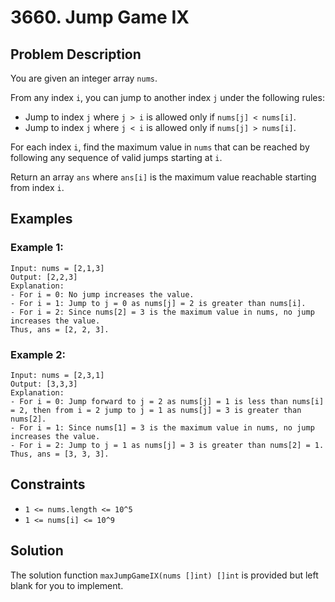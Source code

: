 # 3660. Jump Game IX

## Problem Description

You are given an integer array `nums`.

From any index `i`, you can jump to another index `j` under the following rules:

- Jump to index `j` where `j > i` is allowed only if `nums[j] < nums[i]`.
- Jump to index `j` where `j < i` is allowed only if `nums[j] > nums[i]`.

For each index `i`, find the maximum value in `nums` that can be reached by following any sequence of valid jumps starting at `i`.

Return an array `ans` where `ans[i]` is the maximum value reachable starting from index `i`.

## Examples

### Example 1:
```
Input: nums = [2,1,3]
Output: [2,2,3]
Explanation:
- For i = 0: No jump increases the value.
- For i = 1: Jump to j = 0 as nums[j] = 2 is greater than nums[i].
- For i = 2: Since nums[2] = 3 is the maximum value in nums, no jump increases the value.
Thus, ans = [2, 2, 3].
```

### Example 2:
```
Input: nums = [2,3,1]
Output: [3,3,3]
Explanation:
- For i = 0: Jump forward to j = 2 as nums[j] = 1 is less than nums[i] = 2, then from i = 2 jump to j = 1 as nums[j] = 3 is greater than nums[2].
- For i = 1: Since nums[1] = 3 is the maximum value in nums, no jump increases the value.
- For i = 2: Jump to j = 1 as nums[j] = 3 is greater than nums[2] = 1.
Thus, ans = [3, 3, 3].
```

## Constraints

- `1 <= nums.length <= 10^5`
- `1 <= nums[i] <= 10^9`

## Solution

The solution function `maxJumpGameIX(nums []int) []int` is provided but left blank for you to implement.
